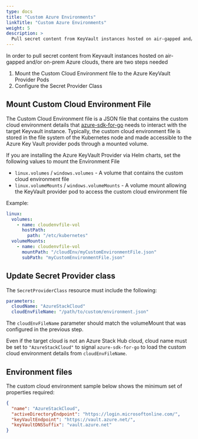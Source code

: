 ```yaml
---
type: docs
title: "Custom Azure Environments"
linkTitle: "Custom Azure Environments"
weight: 5
description: >
  Pull secret content from KeyVault instances hosted on air-gapped and/or on-prem Azure clouds
---
```


In order to pull secret content from Keyvault instances hosted on air-gapped and/or on-prem Azure clouds, there are two steps needed

1. Mount the Custom Cloud Environment file to the Azure KeyVault Provider Pods
2. Configure the Secret Provider Class

## Mount Custom Cloud Environment File

The Custom Cloud Environment file is a JSON file that contains the custom cloud environment details that [azure-sdk-for-go](https://github.com/Azure/azure-sdk-for-go) needs to interact with the target Keyvault instance. Typically, the custom cloud environment file is stored in the file system of the Kubernetes node and made accessible to the Azure Key Vault provider pods through a mounted volume.

If you are installing the Azure KeyVault Provider via Helm charts, set the following values to mount the Environment File

- `linux.volumes` / `windows.volumes` - A volume that contains the custom cloud environment file
- `linux.volumeMounts` / `windows.volumeMounts` - A volume mount allowing the KeyVault provider pod to access the custom cloud environment file

Example:

```yaml
linux:
  volumes:
    - name: cloudenvfile-vol
      hostPath:
        path: "/etc/kubernetes"
  volumeMounts:
    - name: cloudenvfile-vol
      mountPath: "/cloudEnv/myCustomEnvironmentFile.json"
      subPath: "myCustomEnvironmentFile.json"
```

## Update Secret Provider class

The `SecretProviderClass` resource must include the following:

```yaml
parameters:
  cloudName: "AzureStackCloud"
  cloudEnvFileName: "/path/to/custom/environment.json"
```

The `cloudEnvFileName` parameter should match the volumeMount that was configured in the previous step.

Even if the target cloud is not an Azure Stack Hub cloud, cloud name must be set to `"AzureStackCloud"` to signal `azure-sdk-for-go` to load the custom cloud environment details from `cloudEnvFileName`.

## Environment files

The custom cloud environment sample below shows the minimum set of properties required:

```json
{
  "name": "AzureStackCloud",
  "activeDirectoryEndpoint": "https://login.microsoftonline.com/",
  "keyVaultEndpoint": "https://vault.azure.net/",
  "keyVaultDNSSuffix": "vault.azure.net"
}
```
